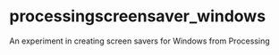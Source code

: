 # processingscreensaver_windows
An experiment in creating screen savers for Windows from Processing
